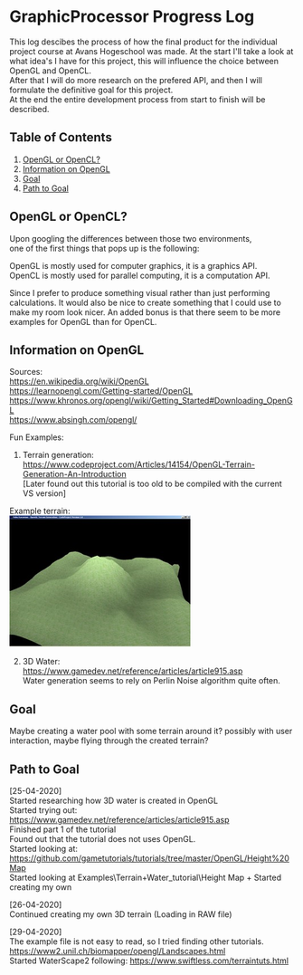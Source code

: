 <h1> GraphicProcessor Progress Log </h1>

This log descibes the process of how the final product for the individual project course at Avans Hogeschool was made.
At the start I'll take a look at what idea's I have for this project, this will influence the choice between OpenGL and OpenCL. <br>
After that I will do more research on the prefered API, and then I will formulate the definitive goal for this project.<br>
At the end the entire development process from start to finish will be described.

<h2> Table of Contents </h2>

1. [OpenGL or OpenCL?](#GLCL)
3. [Information on OpenGL ](#GL)
4. [Goal](#Goal)
5. [Path to Goal ](#PtG)

<a name="GLCL"></a>
## OpenGL or OpenCL?

Upon googling the differences between those two environments, <br>
one of the first things that pops up is the following: <br>

OpenGL is mostly used for computer graphics, it is a graphics API. <br>
OpenCL is mostly used for parallel computing, it is a computation API. <br>

Since I prefer to produce something visual rather than just performing calculations.
It would also be nice to create something that I could use to make my room look nicer.
An added bonus is that there seem to be more examples for OpenGL than for OpenCL.

<a name="GL"></a>
## Information on OpenGL

Sources: <br>
https://en.wikipedia.org/wiki/OpenGL <br>
https://learnopengl.com/Getting-started/OpenGL <br>
https://www.khronos.org/opengl/wiki/Getting_Started#Downloading_OpenGL <br>
https://www.absingh.com/opengl/

Fun Examples: <br>

1. Terrain generation: https://www.codeproject.com/Articles/14154/OpenGL-Terrain-Generation-An-Introduction <br>
[Later found out this tutorial is too old to be compiled with the current VS version] <br>

Example terrain: <br>
![Simple terrain](/Images/SimpleTerrain.jpg)

2. 3D Water: <br>
   https://www.gamedev.net/reference/articles/article915.asp <br>
   Water generation seems to rely on Perlin Noise algorithm quite often.


<a name="Goal"></a>
## Goal

Maybe creating a water pool with some terrain around it? possibly with user interaction, maybe flying through the created terrain?

<a name="PtG"></a>
## Path to Goal

[25-04-2020] <br>
Started researching how 3D water is created in OpenGL <br>
Started trying out: https://www.gamedev.net/reference/articles/article915.asp <br>
Finished part 1 of the tutorial <br>
Found out that the tutorial does not uses OpenGL. <br>
Started looking at: https://github.com/gametutorials/tutorials/tree/master/OpenGL/Height%20Map <br>
Started looking at Examples\Terrain+Water_tutorial\Height Map + Started creating my own

[26-04-2020] <br>
Continued creating my own 3D terrain (Loading in RAW file)

[29-04-2020] <br>
The example file is not easy to read, so I tried finding other tutorials. <br>
https://www2.unil.ch/biomapper/opengl/Landscapes.html <br>
Started WaterScape2 following: https://www.swiftless.com/terraintuts.html
